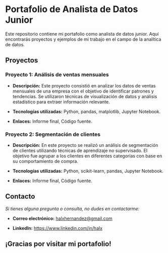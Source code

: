 # Portafolio de Analista de Datos Junior

Este repositorio contiene mi portafolio como analista de datos junior. Aquí encontrarás proyectos y ejemplos de mi trabajo en el campo de la analítica de datos.

## Proyectos

### Proyecto 1: Análisis de ventas mensuales

* **Descripción:** Este proyecto consistió en analizar los datos de ventas mensuales de una empresa con el objetivo de identificar patrones y tendencias. Se utilizaron técnicas de visualización de datos y análisis estadístico para extraer información relevante.

* **Tecnologías utilizadas:** Python, pandas, matplotlib, Jupyter Notebook.

* **Enlaces:** Informe final, Código fuente.

### Proyecto 2: Segmentación de clientes

* **Descripción:** En este proyecto se realizó un análisis de segmentación de clientes utilizando técnicas de aprendizaje no supervisado. El objetivo fue agrupar a los clientes en diferentes categorías con base en su comportamiento de compra.

* **Tecnologías utilizadas:** Python, scikit-learn, pandas, Jupyter Notebook.

* **Enlaces:** Informe final, Código fuente.

## Contacto

*Si tienes alguna pregunta o consulta, no dudes en contactarme:*

* **Correo electrónico:** halxhernandez@gmail.com

* **LinkedIn:** https://www.linkedin.com/in/halx

## ¡Gracias por visitar mi portafolio!
